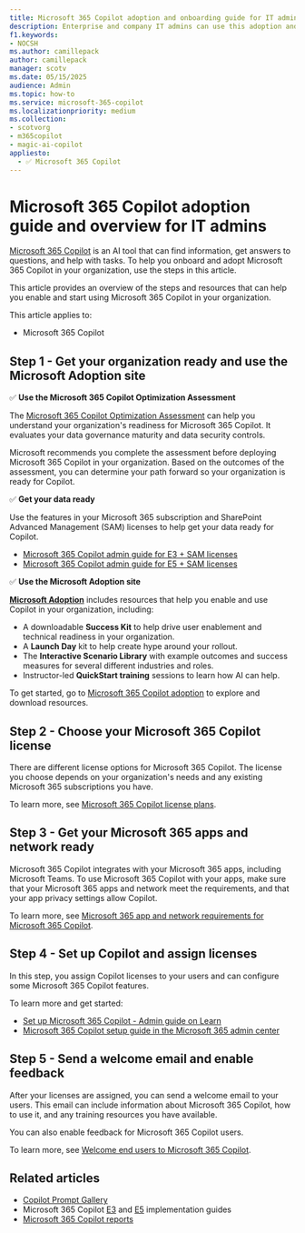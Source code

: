 ```yaml
---
title: Microsoft 365 Copilot adoption and onboarding guide for IT admins
description: Enterprise and company IT admins can use this adoption and onboarding guide to allow Microsoft 365 Copilot in their organization. This guide provides an overview, including getting your data ready, choosing a license, setting up Microsoft 365 apps and network, assigning Copilot licenses, and sending a welcome email to users.
f1.keywords:
- NOCSH
ms.author: camillepack
author: camillepack
manager: scotv
ms.date: 05/15/2025
audience: Admin
ms.topic: how-to
ms.service: microsoft-365-copilot
ms.localizationpriority: medium
ms.collection: 
- scotvorg
- m365copilot
- magic-ai-copilot
appliesto:
  - ✅ Microsoft 365 Copilot
---
```


# Microsoft 365 Copilot adoption guide and overview for IT admins

[Microsoft 365 Copilot](microsoft-365-copilot-overview.md) is an AI tool that can find information, get answers to questions, and help with tasks. To help you onboard and adopt Microsoft 365 Copilot in your organization, use the steps in this article.

This article provides an overview of the steps and resources that can help you enable and start using Microsoft 365 Copilot in your organization.

This article applies to:

- Microsoft 365 Copilot

## Step 1 - Get your organization ready and use the Microsoft Adoption site

✅ **Use the Microsoft 365 Copilot Optimization Assessment**

The [Microsoft 365 Copilot Optimization Assessment](https://www.microsoft.com/solutionassessments/) can help you understand your organization's readiness for Microsoft 365 Copilot. It evaluates your data governance maturity and data security controls.

Microsoft recommends you complete the assessment before deploying Microsoft 365 Copilot in your organization. Based on the outcomes of the assessment, you can determine your path forward so your organization is ready for Copilot.

✅ **Get your data ready**

Use the features in your Microsoft 365 subscription and SharePoint Advanced Management (SAM) licenses to help get your data ready for Copilot.

- [Microsoft 365 Copilot admin guide for E3 + SAM licenses](microsoft-365-copilot-e3-guide.md)
- [Microsoft 365 Copilot admin guide for E5 + SAM licenses](microsoft-365-copilot-e5-guide.md)

✅ **Use the Microsoft Adoption site**

**[Microsoft Adoption](https://adoption.microsoft.com/copilot)** includes resources that help you enable and use Copilot in your organization, including:

- A downloadable **Success Kit** to help drive user enablement and technical readiness in your organization.
- A **Launch Day** kit to help create hype around your rollout.
- The **Interactive Scenario Library** with example outcomes and success measures for several different industries and roles.
- Instructor-led **QuickStart training** sessions to learn how AI can help.

To get started, go to [Microsoft 365 Copilot adoption](https://adoption.microsoft.com/copilot) to explore and download resources.

## Step 2 - Choose your Microsoft 365 Copilot license

There are different license options for Microsoft 365 Copilot. The license you choose depends on your organization's needs and any existing Microsoft 365 subscriptions you have.

To learn more, see [Microsoft 365 Copilot license plans](microsoft-365-copilot-licensing.md).

## Step 3 - Get your Microsoft 365 apps and network ready

Microsoft 365 Copilot integrates with your Microsoft 365 apps, including Microsoft Teams. To use Microsoft 365 Copilot with your apps, make sure that your Microsoft 365 apps and network meet the requirements, and that your app privacy settings allow Copilot.

To learn more, see [Microsoft 365 app and network requirements for Microsoft 365 Copilot](microsoft-365-copilot-requirements.md).

## Step 4 - Set up Copilot and assign licenses

In this step, you assign Copilot licenses to your users and can configure some Microsoft 365 Copilot features.

To learn more and get started:

- [Set up Microsoft 365 Copilot - Admin guide on Learn](microsoft-365-copilot-setup.md)
- [Microsoft 365 Copilot setup guide in the Microsoft 365 admin center](https://admin.microsoft.com/Adminportal/Home?Q=learndocs#/modernonboarding/microsoft365copilotsetupguide)

## Step 5 - Send a welcome email and enable feedback

After your licenses are assigned, you can send a welcome email to your users. This email can include information about Microsoft 365 Copilot, how to use it, and any training resources you have available.

You can also enable feedback for Microsoft 365 Copilot users.

To learn more, see [Welcome end users to Microsoft 365 Copilot](microsoft-365-copilot-enable-users.md).

## Related articles

- [Copilot Prompt Gallery](copilot-prompt-gallery.md)
- Microsoft 365 Copilot [E3](microsoft-365-copilot-e3-guide.md) and [E5](microsoft-365-copilot-e5-guide.md) implementation guides
- [Microsoft 365 Copilot reports](microsoft-365-copilot-reports-for-admins.md)

